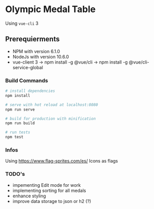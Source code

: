 # Olympic Medal Table

Using `vue-cli` 3
## Prerequierments
* NPM with version 6.1.0
* NodeJs with version 10.6.0
* vue-client 3
 -> npm install -g @vue/cli
 -> npm install -g @vue/cli-service-global

 
### Build Commands

``` bash
# install dependencies
npm install

# serve with hot reload at localhost:8080
npm run serve

# build for production with minification
npm run build

# run tests
npm test
```

### Infos
Using https://www.flag-sprites.com/es/ Icons as flags

### TODO's
* impementing Edit mode for work
* implementing sorting for all medals
* enhance styling
* improve data storage to json or h2 (?)

